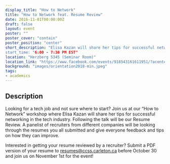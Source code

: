 ```yaml
---
display_title: "How to Network"
title: "How to Network feat. Resume Review"
date: 2016-11-01T00:00:00Z
draft: false
layout: event
poster: ""
poster_cover: "contain"
poster_position: "center"
short_description: "Elisa Kazan will share her tips for successful networking.
start_time: "6:00 - 7:30 PM EST"
location: "Herzberg 5345 (Seminar Room)"
location_link: "https://www.facebook.com/events/918543161611951/?acontext=%7B%22event_action_history%22%3A[%7B%22surface%22%3A%22page%22%7D]%7D"
background: "images/orientation2018-min.jpeg"
tags:
- academics
---
```


## Description


Looking for a tech job and not sure where to start? Join us at our “How to Network” workshop where Elisa Kazan will share her tips for successful networking in the tech industry. Following the talk will be our Resume Review. A panelist of recruiters from different companies will be looking through the resumes you all submitted and give everyone feedback and tips on how they can improve.

Interested in getting your resume reviewed by a recruiter? Submit a PDF version of your resume to resumes@ccss.carleton.ca before October 30 and join us on November 1st for the event!